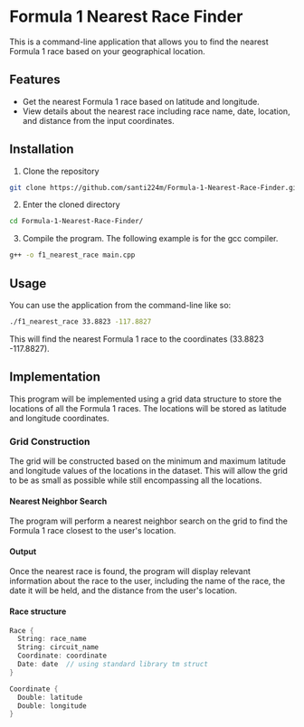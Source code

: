 # Formula 1 Nearest Race Finder

This is a command-line application that allows you to find the nearest Formula 1 race based on your geographical location.

## Features

* Get the nearest Formula 1 race based on latitude and longitude.
* View details about the nearest race including race name, date, location, and distance from the input coordinates.

## Installation

1. Clone the repository

```bash
git clone https://github.com/santi224m/Formula-1-Nearest-Race-Finder.git
```

2. Enter the cloned directory

```bash
cd Formula-1-Nearest-Race-Finder/
```
3. Compile the program. The following example is for the gcc compiler.

```bash
g++ -o f1_nearest_race main.cpp
```

## Usage

You can use the application from the command-line like so:

```bash
./f1_nearest_race 33.8823 -117.8827
```

This will find the nearest Formula 1 race to the coordinates (33.8823 -117.8827).

## Implementation

This program will be implemented using a grid data structure to store the locations of all the Formula 1 races. The locations will be stored as latitude and longitude coordinates.

### Grid Construction

The grid will be constructed based on the minimum and maximum latitude and longitude values of the locations in the dataset. This will allow the grid to be as small as possible while still encompassing all the locations.

#### Nearest Neighbor Search

The program will perform a nearest neighbor search on the grid to find the Formula 1 race closest to the user's location.

#### Output

Once the nearest race is found, the program will display relevant information about the race to the user, including the name of the race, the date it will be held, and the distance from the user's location.

#### Race structure

```cpp
Race {
  String: race_name
  String: circuit_name
  Coordinate: coordinate
  Date: date  // using standard library tm struct
}

Coordinate {
  Double: latitude
  Double: longitude
}
```
